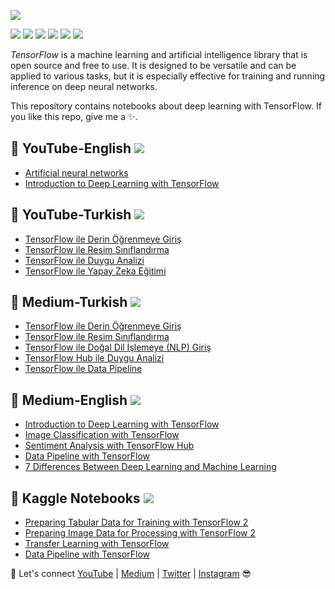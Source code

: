 
![](https://github.com/TirendazAcademy/DEEP-LEARNING-WITH-TENSORFLOW/blob/main/Images/Deep-Learning-with-TensorFlow.png?raw=true)

[![](https://img.shields.io/badge/Python-blue?style=plastic&logo=python&logoColor=white)]()
[![](https://img.shields.io/badge/TensorFlow-E14D2A?style=plastic&logo=tensorflow&logoColor=white)]()
[![](https://img.shields.io/badge/Keras-mint?style=plastic&logo=keras&logoColor=white)]()
[![](https://img.shields.io/badge/YouTube-FF0000?style=plastic&logo=youtube&logoColor=white)](https://www.youtube.com/c/TirendazAcademy)
[![](https://img.shields.io/badge/Medium-000000?&style=plastic&logo=medium&logoColor=white)](https://tirendazacademy.medium.com)
[![](https://img.shields.io/badge/Kaggle-0002A1?style=plastic&logo=Kaggle&logoColor=white)](https://www.kaggle.com/TirendazAcademy)

*TensorFlow* is a machine learning and artificial intelligence library that is open source and free to use. It is designed to be versatile and can be applied to various tasks, but it is especially effective for training and running inference on deep neural networks.

This repository contains notebooks about deep learning with TensorFlow. If you like this repo, give me a ✨.

## 📌 YouTube-English [![](https://img.shields.io/badge/YouTube-FF0000?style=plastic&logo=youtube&logoColor=white)](https://www.youtube.com/c/TirendazAcademy)

- [Artificial neural networks](https://youtu.be/eOeKEOGlOf0)
- [Introduction to Deep Learning with TensorFlow](https://www.youtube.com/watch?v=8Wnn4rRg7D8)

## 📌 YouTube-Turkish [![](https://img.shields.io/badge/YouTube-FF0000?style=plastic&logo=youtube&logoColor=white)](https://www.youtube.com/c/TirendazAkademi)

- [TensorFlow ile Derin Öğrenmeye Giriş](https://www.youtube.com/watch?v=ySY4l37HUis)
- [TensorFlow ile Resim Sınıflandırma](https://www.youtube.com/watch?v=ySY4l37HUis)
- [TensorFlow ile Duygu Analizi](https://www.youtube.com/watch?v=XtHL13mBBIk)
- [TensorFlow ile Yapay Zeka Eğitimi](https://youtu.be/_M_LgQYyKxQ)

## 📌 Medium-Turkish [![](https://img.shields.io/badge/Medium-000000?&style=plastic&logo=medium&logoColor=white)](https://tirendazakademi.medium.com)

- [TensorFlow ile Derin Öğrenmeye Giriş](https://tirendazakademi.medium.com/tensorflow-2-ile-derin-%C3%B6%C4%9Frenmeye-giri%C5%9F-a1cb466a473c)
- [TensorFlow ile Resim Sınıflandırma](https://tirendazakademi.medium.com/tensorflow-2-ile-resim-s%C4%B1n%C4%B1fland%C4%B1rma-ae9670390254)
- [TensorFlow ile Doğal Dil İşlemeye (NLP) Giriş](https://tirendazakademi.medium.com/do%C4%9Fal-dil-i%CC%87%C5%9Flemeye-nlp-giri%C5%9F-214182725629)
- [TensorFlow Hub ile Duygu Analizi](https://tirendazakademi.medium.com/tensorflow-hub-ile-duygu-analizi-6dced48f48a6)
- [TensorFlow ile Data Pipeline ](https://medium.com/mlearning-ai/how-to-use-data-pipelines-with-python-a9b662fadec2)

## 📌 Medium-English [![](https://img.shields.io/badge/Medium-000000?&style=plastic&logo=medium&logoColor=white)](https://tirendazacademy.medium.com)

- [Introduction to Deep Learning with TensorFlow](https://tirendazacademy.medium.com/introduction-to-deep-learning-with-tensorflow-2-f61decb13cdb?source=your_stories_page-------------------------------------)
- [Image Classification with TensorFlow](https://tirendazacademy.medium.com/image-classification-with-tensorflow-2-54fc601dfb6a)
- [Sentiment Analysis with TensorFlow Hub](https://tirendazacademy.medium.com/sentiment-analysis-with-tensorflow-hub-678c30ac79a2)
- [Data Pipeline with TensorFlow](https://medium.com/mlearning-ai/how-to-use-data-pipelines-with-python-a9b662fadec2?source=your_stories_page-------------------------------------)
- [7 Differences Between Deep Learning and Machine Learning](https://levelup.gitconnected.com/7-differences-between-deep-learning-and-machine-learningb5f2ff0ae00a?source=your_stories_page-------------------------------------)

## 📌 Kaggle Notebooks [![](https://img.shields.io/badge/Kaggle-0002A1?style=plastic&logo=Kaggle&logoColor=white)](https://www.kaggle.com/TirendazAcademy)

- [Preparing Tabular Data for Training with TensorFlow 2](https://www.kaggle.com/tirendazacademy/preparing-tabular-data-with-tensorflow)
- [Preparing Image Data for Processing with TensorFlow 2](https://www.kaggle.com/tirendazacademy/preparing-image-data-with-tensorflow-2-x)
- [Transfer Learning with TensorFlow](https://www.kaggle.com/tirendazacademy/transfer-learning-with-tensorflow)
- [Data Pipeline with TensorFlow](https://www.kaggle.com/tirendazacademy/data-pipelines-with-tensorflow)

🔗 Let's connect [YouTube](http://youtube.com/tirendazacademy) | [Medium](http://tirendazacademy.medium.com) | [Twitter](http://twitter.com/tirendazacademy) | [Instagram](https://www.instagram.com/tirendazacademy) 😎
